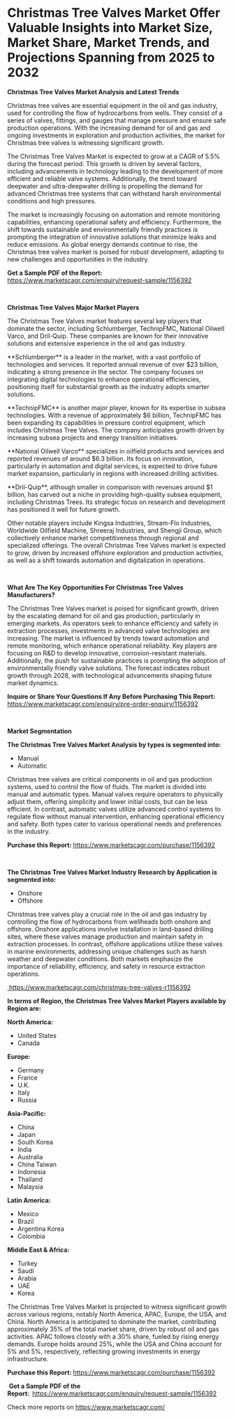 <p><h1>Christmas Tree Valves Market Offer Valuable Insights into Market Size, Market Share, Market Trends, and Projections Spanning from 2025 to 2032</h1></p><p><strong>Christmas Tree Valves Market Analysis and Latest Trends</strong></p>
<p><p>Christmas tree valves are essential equipment in the oil and gas industry, used for controlling the flow of hydrocarbons from wells. They consist of a series of valves, fittings, and gauges that manage pressure and ensure safe production operations. With the increasing demand for oil and gas and ongoing investments in exploration and production activities, the market for Christmas tree valves is witnessing significant growth.</p><p>The Christmas Tree Valves Market is expected to grow at a CAGR of 5.5% during the forecast period. This growth is driven by several factors, including advancements in technology leading to the development of more efficient and reliable valve systems. Additionally, the trend toward deepwater and ultra-deepwater drilling is propelling the demand for advanced Christmas tree systems that can withstand harsh environmental conditions and high pressures.</p><p>The market is increasingly focusing on automation and remote monitoring capabilities, enhancing operational safety and efficiency. Furthermore, the shift towards sustainable and environmentally friendly practices is prompting the integration of innovative solutions that minimize leaks and reduce emissions. As global energy demands continue to rise, the Christmas tree valves market is poised for robust development, adapting to new challenges and opportunities in the industry.</p></p>
<p><strong>Get a Sample PDF of the Report:&nbsp;</strong> <a href="https://www.marketscagr.com/enquiry/request-sample/1156392?utm_campaign=2566&utm_medium=2&utm_source=Github&utm_content=ia&utm_term=10042025&utm_id=christmas-tree-valves">https://www.marketscagr.com/enquiry/request-sample/1156392</a></p>
<p>&nbsp;</p>
<p><strong>Christmas Tree Valves Major Market Players</strong></p>
<p><p>The Christmas Tree Valves market features several key players that dominate the sector, including Schlumberger, TechnipFMC, National Oilwell Varco, and Dril-Quip. These companies are known for their innovative solutions and extensive experience in the oil and gas industry.</p><p>**Schlumberger** is a leader in the market, with a vast portfolio of technologies and services. It reported annual revenue of over $23 billion, indicating a strong presence in the sector. The company focuses on integrating digital technologies to enhance operational efficiencies, positioning itself for substantial growth as the industry adopts smarter solutions.</p><p>**TechnipFMC** is another major player, known for its expertise in subsea technologies. With a revenue of approximately $6 billion, TechnipFMC has been expanding its capabilities in pressure control equipment, which includes Christmas Tree Valves. The company anticipates growth driven by increasing subsea projects and energy transition initiatives.</p><p>**National Oilwell Varco** specializes in oilfield products and services and reported revenues of around $6.3 billion. Its focus on innovation, particularly in automation and digital services, is expected to drive future market expansion, particularly in regions with increased drilling activities.</p><p>**Dril-Quip**, although smaller in comparison with revenues around $1 billion, has carved out a niche in providing high-quality subsea equipment, including Christmas Trees. Its strategic focus on research and development has positioned it well for future growth.</p><p>Other notable players include Kingsa Industries, Stream-Flo Industries, Worldwide Oilfield Machine, Shreeraj Industries, and Shengji Group, which collectively enhance market competitiveness through regional and specialized offerings. The overall Christmas Tree Valves market is expected to grow, driven by increased offshore exploration and production activities, as well as a shift towards automation and digitalization in operations.</p></p>
<p>&nbsp;</p>
<p><strong>What Are The Key Opportunities For Christmas Tree Valves Manufacturers?</strong></p>
<p><p>The Christmas Tree Valves market is poised for significant growth, driven by the escalating demand for oil and gas production, particularly in emerging markets. As operators seek to enhance efficiency and safety in extraction processes, investments in advanced valve technologies are increasing. The market is influenced by trends toward automation and remote monitoring, which enhance operational reliability. Key players are focusing on R&D to develop innovative, corrosion-resistant materials. Additionally, the push for sustainable practices is prompting the adoption of environmentally friendly valve solutions. The forecast indicates robust growth through 2028, with technological advancements shaping future market dynamics.</p></p>
<p><strong>Inquire or Share Your Questions If Any Before Purchasing This Report:</strong> <a href="https://www.marketscagr.com/enquiry/pre-order-enquiry/1156392?utm_campaign=2566&utm_medium=2&utm_source=Github&utm_content=ia&utm_term=10042025&utm_id=christmas-tree-valves">https://www.marketscagr.com/enquiry/pre-order-enquiry/1156392</a></p>
<p>&nbsp;</p>
<p><strong>Market Segmentation</strong></p>
<p><strong>The Christmas Tree Valves Market Analysis by types is segmented into:</strong></p>
<p><ul><li>Manual</li><li>Automatic</li></ul></p>
<p><p>Christmas tree valves are critical components in oil and gas production systems, used to control the flow of fluids. The market is divided into manual and automatic types. Manual valves require operators to physically adjust them, offering simplicity and lower initial costs, but can be less efficient. In contrast, automatic valves utilize advanced control systems to regulate flow without manual intervention, enhancing operational efficiency and safety. Both types cater to various operational needs and preferences in the industry.</p></p>
<p><strong>Purchase this Report:&nbsp;</strong><a href="https://www.marketscagr.com/purchase/1156392?utm_campaign=2566&utm_medium=2&utm_source=Github&utm_content=ia&utm_term=10042025&utm_id=christmas-tree-valves">https://www.marketscagr.com/purchase/1156392</a></p>
<p>&nbsp;</p>
<p><strong>The Christmas Tree Valves Market Industry Research by Application is segmented into:</strong></p>
<p><ul><li>Onshore</li><li>Offshore</li></ul></p>
<p><p>Christmas tree valves play a crucial role in the oil and gas industry by controlling the flow of hydrocarbons from wellheads both onshore and offshore. Onshore applications involve installation in land-based drilling sites, where these valves manage production and maintain safety in extraction processes. In contrast, offshore applications utilize these valves in marine environments, addressing unique challenges such as harsh weather and deepwater conditions. Both markets emphasize the importance of reliability, efficiency, and safety in resource extraction operations.</p></p>
<p><a href="https://www.marketscagr.com/christmas-tree-valves-r1156392?utm_campaign=2566&utm_medium=2&utm_source=Github&utm_content=ia&utm_term=10042025&utm_id=christmas-tree-valves">&nbsp;https://www.marketscagr.com/christmas-tree-valves-r1156392</a></p>
<p><strong>In terms of Region, the Christmas Tree Valves Market Players available by Region are:</strong></p>
<p>
    <p> <strong> North America: </strong>
        <ul>
            <li>United States</li>
            <li>Canada</li>
        </ul>
        </p> 
    <p> <strong> Europe: </strong>
        <ul>
            <li>Germany</li>
            <li>France</li>
            <li>U.K.</li>
            <li>Italy</li>
            <li>Russia</li>
        </ul>
        </p> 
    <p> <strong> Asia-Pacific: </strong>
        <ul>
            <li>China</li>
            <li>Japan</li>
            <li>South Korea</li>
            <li>India</li>
            <li>Australia</li>
            <li>China Taiwan</li>
            <li>Indonesia</li>
            <li>Thailand</li>
            <li>Malaysia</li>
        </ul>
        </p> 
    <p> <strong> Latin America: </strong>
        <ul>
            <li>Mexico</li>
            <li>Brazil</li>
            <li>Argentina Korea</li>
            <li>Colombia</li>
        </ul>
        </p> 
    <p> <strong> Middle East & Africa: </strong>
        <ul>
            <li>Turkey</li>
            <li>Saudi</li>
            <li>Arabia</li>
            <li>UAE</li>
            <li>Korea</li>
        </ul>
    </p>
    </p>
<p><p>The Christmas Tree Valves Market is projected to witness significant growth across various regions, notably North America, APAC, Europe, the USA, and China. North America is anticipated to dominate the market, contributing approximately 35% of the total market share, driven by robust oil and gas activities. APAC follows closely with a 30% share, fueled by rising energy demands. Europe holds around 25%, while the USA and China account for 5% and 5%, respectively, reflecting growing investments in energy infrastructure.</p></p>
<p><strong>Purchase this Report: </strong><a href="https://www.marketscagr.com/purchase/1156392?utm_campaign=2566&utm_medium=2&utm_source=Github&utm_content=ia&utm_term=10042025&utm_id=christmas-tree-valves">https://www.marketscagr.com/purchase/1156392</a></p>
<p>&nbsp;<strong>Get a Sample PDF of the Report:&nbsp;&nbsp;</strong><a href="https://www.marketscagr.com/enquiry/request-sample/1156392?utm_campaign=2566&utm_medium=2&utm_source=Github&utm_content=ia&utm_term=10042025&utm_id=christmas-tree-valves">https://www.marketscagr.com/enquiry/request-sample/1156392</a></p>
<p><strong></strong></p>
<p>Check more reports on <a href="https://www.marketscagr.com/?utm_campaign=2566&utm_medium=2&utm_source=Github&utm_content=ia&utm_term=10042025&utm_id=christmas-tree-valves">https://www.marketscagr.com/</a></p>